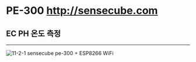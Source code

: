 # PE-300  http://sensecube.com
## EC PH 온도 측정
---



![11-2-1 sensecube pe-300 + ESP8266 WiFi](https://user-images.githubusercontent.com/37902752/123378609-f3c64e80-d5c7-11eb-9458-c724c77a70e8.jpg)
                      

